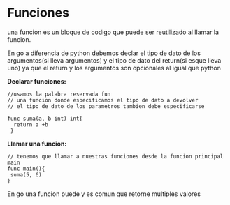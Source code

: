 # Funciones
una funcion es un bloque de codigo que puede ser reutilizado al llamar la funcion.   

En go a diferencia de python debemos declar el tipo de dato de los argumentos(si lleva argumentos) y el tipo de dato del return(si esque lleva uno)
ya que el return y los argumentos son opcionales al igual que python

**Declarar funciones:**
```
//usamos la palabra reservada fun
// una funcion donde especificamos el tipo de dato a devolver
// el tipo de dato de los parametros tambien debe especificarse   

func suma(a, b int) int{
  return a +b
 }
 ```
 
 **Llamar una funcion:**
 ```
 // tenemos que llamar a nuestras funciones desde la funcion principal main
 func main(){
  suma(5, 6)
}
```

En go una funcion puede y es comun que retorne multiples valores
